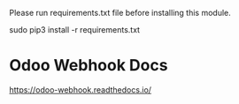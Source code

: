 Please run requirements.txt file before installing this module.

sudo pip3 install -r requirements.txt

Odoo Webhook Docs
=================

https://odoo-webhook.readthedocs.io/